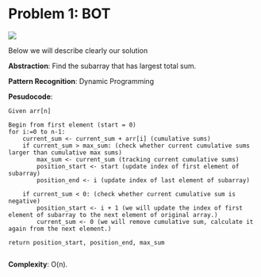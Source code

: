 # Problem 1: BOT

![](https://i.imgur.com/JEviVS7.png)

Below we will describe clearly our solution

**Abstraction**: Find the subarray that has largest total sum.

**Pattern Recognition**: Dynamic Programming

**Pesudocode**:

```[python3]
Given arr[n]

Begin from first element (start = 0)
for i:=0 to n-1:
    current_sum <- current_sum + arr[i] (cumulative sums)
    if current_sum > max_sum: (check whether current cumulative sums larger than cumulative max sums)
        max_sum <- current_sum (tracking current cumulative sums)
        position_start <- start (update index of first element of subarray)
        position_end <- i (update index of last element of subarray)
        
    if current_sum < 0: (check whether current cumulative sum is negative)
        position_start <- i + 1 (we will update the index of first element of subarray to the next element of original array.)
        current_sum <- 0 (we will remove cumulative sum, calculate it again from the next element.)

return position_start, position_end, max_sum
    
```

**Complexity**: O(n). 